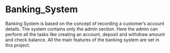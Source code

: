 # Banking_System

Banking System is based on the concept of recording a customer’s account details. The system contains only the admin section. Here the admin can perform all the tasks like creating an account, deposit and withdraw amount and check balance. All the main features of the banking system are set in this project.
